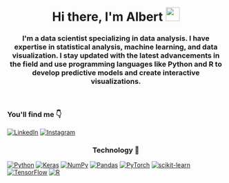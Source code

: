<h1 align="center">Hi there, I'm Albert
<img src="https://github.com/blackcater/blackcater/raw/main/images/Hi.gif" height="32"/></h1>
<h3 align="center">   I'm a data scientist specializing in data analysis. I have expertise in statistical analysis, machine learning, and data visualization.  I stay updated with the latest advancements in the field and use programming languages like Python and R to develop predictive models and create interactive visualizations.</h3>

<br>
<h3 >You'll find me 👇</h3>

[![LinkedIn](https://img.shields.io/badge/linkedin-%230077B5.svg?style=for-the-badge&logo=linkedin&logoColor=white)](https://www.linkedin.com/in/albert-bas-6ab38127b/)
[![Instagram](https://img.shields.io/badge/Instagram-%23E4405F.svg?style=for-the-badge&logo=Instagram&logoColor=white)](https://www.instagram.com/prst_bas/)

<h3 align="center">Technology 🤖</h3>

[![Python](https://img.shields.io/badge/python-3670A0?style=for-the-badge&logo=python&logoColor=ffdd54)](https://github.com/Albert-Bas2002)
[![Keras](https://img.shields.io/badge/Keras-%23D00000.svg?style=for-the-badge&logo=Keras&logoColor=white)](https://github.com/Albert-Bas2002)
[![NumPy](https://img.shields.io/badge/numpy-%23013243.svg?style=for-the-badge&logo=numpy&logoColor=white)](https://github.com/Albert-Bas2002)
[![Pandas](https://img.shields.io/badge/pandas-%23150458.svg?style=for-the-badge&logo=pandas&logoColor=white)](https://github.com/Albert-Bas2002)
[![PyTorch](https://img.shields.io/badge/PyTorch-%23EE4C2C.svg?style=for-the-badge&logo=PyTorch&logoColor=white)](https://github.com/Albert-Bas2002)
[![scikit-learn](https://img.shields.io/badge/scikit--learn-%23F7931E.svg?style=for-the-badge&logo=scikit-learn&logoColor=white)](https://github.com/Albert-Bas2002)
[![TensorFlow](https://img.shields.io/badge/TensorFlow-%23FF6F00.svg?style=for-the-badge&logo=TensorFlow&logoColor=white)](https://github.com/Albert-Bas2002)
[![R](https://img.shields.io/badge/r-%23276DC3.svg?style=for-the-badge&logo=r&logoColor=white)](https://github.com/Albert-Bas2002)
